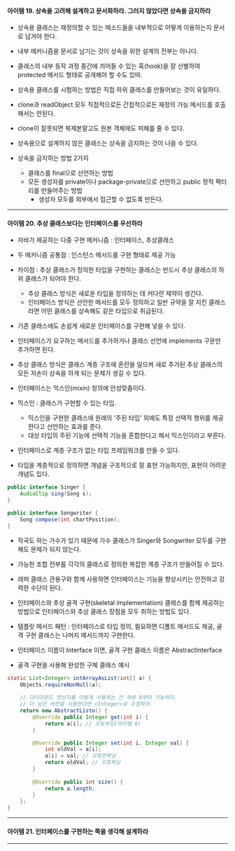 #### 아이템 19. 상속을 고려해 설계하고 문서화하라. 그러지 않았다면 상속을 금지하라
- 상속용 클래스는 재정의할 수 있는 메소드들을 내부적으로 어떻게 이용하는지 문서로 남겨야 한다.
- 내부 메커니즘을 문서로 남기는 것이 상속을 위한 설계의 전부는 아니다.
- 클래스의 내부 동작 과정 중간에 끼어들 수 있는 훅(hook)을 잘 선별하여 protected 메서드 형태로 공개해야 할 수도 있따.
- 상속용 클래스를 시험하는 방법은 직접 하위 클래스를 만들어보는 것이 유일하다.


- clone과 readObject 모두 직접적으로든 간접적으로든 재정의 가능 메서드를 호출해서는 안된다.
- clone이 잘못되면 복제본말고도 원본 객체에도 피해를 줄 수 있다.
- 상속용으로 설계하지 않은 클래스는 상속을 금지하는 것이 나을 수 있다.


- 상속을 금지하는 방법 2가지
  - 클래스를 final으로 선언하는 방법
  - 모든 생성자를 private이나 package-private으로 선언하고 public 정적 팩터리를 만들어주는 방법
    - 생성자 모두를 외부에서 접근할 수 없도록 만든다.
---
#### 아이템 20. 추상 클래스보다는 인터페이스를 우선하라
- 자바가 제공하는 다중 구현 메커니즘 : 인터페이스, 추상클래스
- 두 메커니즘 공통점 : 인스턴스 메서드를 구현 형태로 제공 가능
- 차이점 : 추상 클래스가 정의한 타입을 구현하는 클래스는 반드시 추상 클래스의 하위 클래스가 되어야 한다.
  - 추상 클래스 방식은 새로운 타입을 정의하는 데 커다란 제약이 생긴다.
  - 인터페이스 방식은 선언한 메서드를 모두 정의하고 일반 규약을 잘 지킨 클래스라면 어떤 클래스를 상속해도 같은 타입으로 취급된다.


- 기존 클래스에도 손쉽게 새로운 인터페이스를 구현해 넣을 수 있다.
- 인터페이스가 요구하는 메서드를 추가하거나 클래스 선언에 implements 구문만 추가하면 된다.
- 추상 클래스 방식은 클래스 계층 구조에 혼란을 일으켜 새로 추가된 추상 클래스의 모든 자손이 상속을 하게 되는 문제가 생길 수 있다.


- 인터페이스는 믹스인(mixin) 정의에 안성맞춤이다.
- 믹스인 : 클래스가 구현할 수 있는 타입. 
  - 믹스인을 구현한 클래스에 원래의 '주된 타입' 외에도 특정 선택적 행위를 제공한다고 선언하는 효과를 준다.
  - 대상 타입의 주된 기능에 선택적 기능을 혼합한다고 해서 믹스인이라고 부른다.


- 인터페이스로 계층 구조가 없는 타입 프레임워크를 만들 수 있다.
- 타입을 계층적으로 정의하면 개념을 구조적으로 잘 표현 가능하지만, 표현이 어려운 개념도 있다.


```java
public interface Singer { 
    AudioClip sing(Song s);
}

public interface Songwriter {
    Song compose(int chartPosition);
}
```

- 작곡도 하는 가수가 있기 때문에 가수 클래스가 Singer와 Songwriter 모두를 구현해도 문제가 되지 않는다.
- 가능한 조합 전부를 각각의 클래스로 정의한 복잡한 계층 구조가 만들어질 수 있다.
- 래퍼 클래스 관용구와 함께 사용하면 인터페이스는 기능을 향상시키는 안전하고 강력한 수단이 된다.


- 인터페이스와 추상 골격 구현(skeletal implementation) 클래스를 함께 제공하는 방법으로 인터페이스와 추상 클래스 장점을 모두 취하는 방법도 있다.
- 템플릿 메서드 패턴 : 인터페이스로 타입 정의, 필요하면 디폴트 메서드도 제공, 골격 구현 클래스는 나머지 메서드까지 구현한다.
- 인터페이스 이름이 Interface 이면, 골격 구현 클래스 이름은 AbstractInterface
- 골격 구현을 사용해 완성한 구체 클래스 예시


```java
static List<Integer> intArrayAsList(int[] a) {
    Objects.requireNonNull(a);
    
    // 다이아몬드 연산자를 이렇게 사용하는 건 자바 9부터 가능하다. 
    // 더 낮은 버전을 사용한다면 <Integer>로 수정하자.
    return new AbstractListo() {
        @Override public Integer get(int i) { 
            return a[i]; // 오토박싱(아이템 6)
        }

        @Override public Integer set(int i, Integer val) { 
            int oldVal = a[i];
            a[i] = val; // 오토언박싱
            return oldVal; // 오토박싱
        }
        
        @Override public int size() { 
            return a.length;
        } 
    };
}
```
---
#### 아이템 21. 인터페이스를 구현하는 쪽을 생각해 설계하라



---
